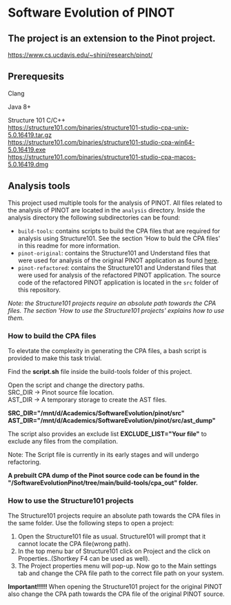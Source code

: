 # Software Evolution of PINOT

## The project is an extension to the Pinot project.  
https://www.cs.ucdavis.edu/~shini/research/pinot/  

## Prerequesits  

Clang  

Java 8+  

Structure 101 C/C++  
https://structure101.com/binaries/structure101-studio-cpa-unix-5.0.16419.tar.gz  
https://structure101.com/binaries/structure101-studio-cpa-win64-5.0.16419.exe  
https://structure101.com/binaries/structure101-studio-cpa-macos-5.0.16419.dmg  


## Analysis tools
This project used multiple tools for the analysis of PINOT. All files related to
the analysis of PINOT are located in the `analysis` directory. Inside the analysis
directory the following subdirectories can be found:

- `build-tools`: contains scripts to build the CPA files that are required for
analysis using Structure101. See the section 'How to buld the CPA files' in this
readme for more information.
- `pinot-original`: contains the Structure101 and Understand files that were
used for analysis of the original PINOT application as found [here](https://www.cs.ucdavis.edu/~shini/research/pinot/).
-  `pinot-refactored`: contains the Structure101 and Understand files that were
used for analysis of the refactored PINOT application. The source code of the
refactored PINOT application is located in the `src` folder of this repository.

_Note: the Structure101 projects require an absolute path towards the CPA files. The section 'How to use the Structure101 projects' explains how to use them._

### How to build the CPA files  

To elevtate the complexity in generating the CPA files, a bash script is provided to make this task trivial.  

Find the **script.sh** file inside the build-tools folder of this project.  

Open the script and change the directory paths.  
SRC_DIR -> Pinot source file location.  
AST_DIR -> A temporary storage to create the AST files.  

**SRC_DIR="/mnt/d/Academics/SoftwareEvolution/pinot/src"**  
**AST_DIR="/mnt/d/Academics/SoftwareEvolution/pinot/src/ast_dump"**  

The script also provides an exclude list **EXCLUDE_LIST="Your file"** to exclude any files from the compilation.  

Note: The Script file is currently in its early stages and will undergo refactoring.  


**A prebuilt CPA dump of the Pinot source code can be found in the "/SoftwareEvolutionPinot/tree/main/build-tools/cpa_out" folder.**

### How to use the Structure101 projects
The Structure101 projects require an absolute path towards the CPA files in the
same folder. Use the following steps to open a project:

1. Open the Structure101 file as usual. Structure101 will prompt that it cannot
locate the CPA file(wrong path).
2. In the top menu bar of Structure101 click on Project and the click on Properties..(Shortkey F4 can be used as well).
3. The Project properties menu will pop-up. Now go to the Main settings tab and change the CPA file path to the correct file path on your system.

**Important!!!!!**
When opening the Structure101 project for the original PINOT also change the CPA
path towards the CPA file of the original PINOT source.

